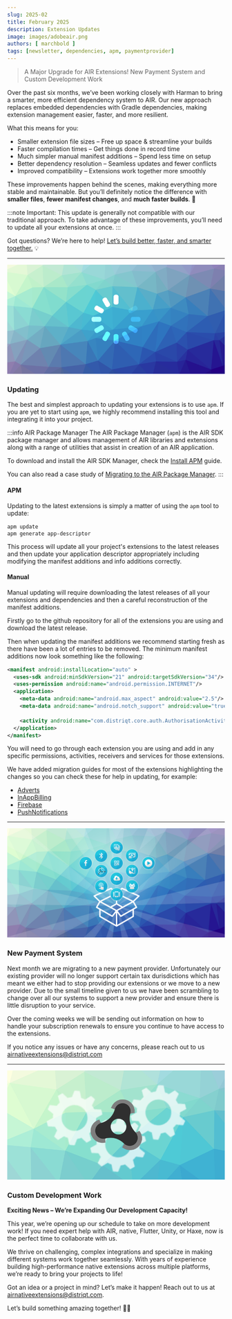 ```yaml
---
slug: 2025-02
title: February 2025
description: Extension Updates
image: images/adobeair.png
authors: [ marchbold ]
tags: [newsletter, dependencies, apm, paymentprovider]
---
```


> A Major Upgrade for AIR Extensions! New Payment System and Custom Development Work

Over the past six months, we’ve been working closely with Harman to bring a smarter, more efficient dependency system to AIR. Our new approach replaces embedded dependencies with Gradle dependencies, making extension management easier, faster, and more resilient.

What this means for you:

- Smaller extension file sizes – Free up space & streamline your builds
- Faster compilation times – Get things done in record time
- Much simpler manual manifest additions – Spend less time on setup
- Better dependency resolution – Seamless updates and fewer conflicts
- Improved compatibility – Extensions work together more smoothly

These improvements happen behind the scenes, making everything more stable and maintainable. But you’ll definitely notice the difference with **smaller files**, **fewer manifest changes**, and **much faster builds**. 🚀

<!-- truncate -->

:::note
Important: This update is generally not compatible with our traditional approach. To take advantage of these improvements, you’ll need to update all your extensions at once.
:::

Got questions? We’re here to help! [Let’s build better, faster, and smarter together.](#custom-development-work) 💡


--- 

![](images/loading.png)

### Updating

The best and simplest approach to updating your extensions is to use `apm`. 
If you are yet to start using `apm`, we highly recommend installing this tool and integrating it into your project.

:::info AIR Package Manager
The AIR Package Manager (`apm`) is the AIR SDK package manager and allows management of AIR libraries and extensions along with a range of utilities that assist in creation of an AIR application.

To download and install the AIR SDK Manager, check the [Install APM](https://airsdk.dev/docs/basics/install-apm) guide.

You can also read a case study of [Migrating to the AIR Package Manager](https://github.com/airsdk/apm/discussions/75).
:::

#### APM

Updating to the latest extensions is simply a matter of using the `apm` tool to update:

```
apm update
apm generate app-descriptor
```

This process will update all your project's extensions to the latest releases and then update your application descriptor appropriately including modifying the manifest additions and info additions correctly.


#### Manual

Manual updating will require downloading the latest releases of all your extensions and dependencies and then a careful reconstruction of the manifest additions. 

Firstly go to the github repository for all of the extensions you are using and download the latest release.

Then when updating the manifest additions we recommend starting fresh as there have been a lot of entries to be removed. The minimum manifest additions now look something like the following:

```xml
<manifest android:installLocation="auto" >
  <uses-sdk android:minSdkVersion="21" android:targetSdkVersion="34"/>
  <uses-permission android:name="android.permission.INTERNET"/>
  <application>
    <meta-data android:name="android.max_aspect" android:value="2.5"/>
    <meta-data android:name="android.notch_support" android:value="true"/>

    <activity android:name="com.distriqt.core.auth.AuthorisationActivity" android:exported="false" android:theme="@android:style/Theme.Translucent.NoTitleBar"/>
  </application>
</manifest>
```

You will need to go through each extension you are using and add in any specific permissions, activities, receivers and services for those extensions. 

We have added migration guides for most of the extensions highlighting the changes so you can check these for help in updating, for example:

- [Adverts](https://docs.airnativeextensions.com/docs/adverts/migrating-to-version-16.0)
- [InAppBilling](https://docs.airnativeextensions.com/docs/inappbilling/migration-v16.0)
- [Firebase](https://docs.airnativeextensions.com/docs/firebase/migrating-to-v10.0)
- [PushNotifications](https://docs.airnativeextensions.com/docs/pushnotifications/migrating-to-v16.0)



--- 

![](images/airnativeextension-packages.png)

### New Payment System

Next month we are migrating to a new payment provider. Unfortunately our existing provider will no longer support certain tax durisdictions which has meant we either had to stop providing our extensions or we move to a new provider. Due to the small timeline given to us we have been scrambling to change over all our systems to support a new provider and ensure there is little disruption to your service. 

Over the coming weeks we will be sending out information on how to handle your subscription renewals to ensure you continue to have access to the extensions. 

If you notice any issues or have any concerns, please reach out to us [airnativeextensions@distriqt.com](mailto:airnativeextensions@distriqt.com)


---

![](images/custom-development.png)

### Custom Development Work

**Exciting News – We’re Expanding Our Development Capacity!**

This year, we’re opening up our schedule to take on more development work! If you need expert help with AIR, native, Flutter, Unity, or Haxe, now is the perfect time to collaborate with us.

We thrive on challenging, complex integrations and specialize in making different systems work together seamlessly. With years of experience building high-performance native extensions across multiple platforms, we’re ready to bring your projects to life!

Got an idea or a project in mind? Let’s make it happen! Reach out to us at [airnativeextensions@distriqt.com](mailto:airnativeextensions@distriqt.com). 

Let’s build something amazing together! 🚀🔥
